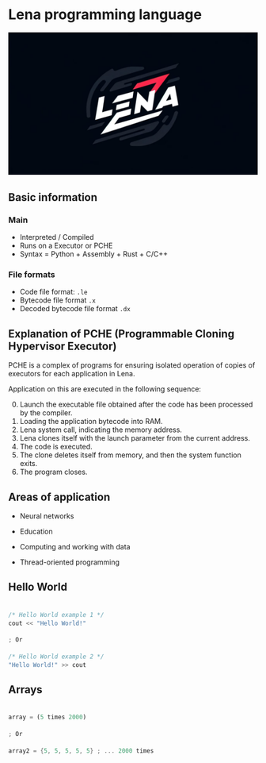 # Lena programming language

![Lena logo](.github/img/lena-logo.jpeg)

## Basic information

### Main

* Interpreted / Compiled
* Runs on a Executor or PCHE
* Syntax = Python + Assembly + Rust + C/C++

### File formats

* Code file format: `.le`
* Bytecode file format `.x`
* Decoded bytecode file format `.dx`

## Explanation of PCHE (Programmable Cloning Hypervisor Executor)

PCHE is a complex of programs for ensuring isolated operation of copies of executors for each application in Lena.

Application on this are executed in the following sequence:

0. Launch the executable file obtained after the code has been processed by the compiler.
1. Loading the application bytecode into RAM.
2. Lena system call, indicating the memory address.
3. Lena clones itself with the launch parameter from the current address.
4. The code is executed.
5. The clone deletes itself from memory, and then the system function exits.
6. The program closes.


## Areas of application

* Neural networks

* Education

* Computing and working with data

* Thread-oriented programming

## Hello World

```rust

/* Hello World example 1 */
cout << "Hello World!"

; Or

/* Hello World example 2 */
"Hello World!" >> cout

```

## Arrays

```rust

array = (5 times 2000)

; Or

array2 = {5, 5, 5, 5, 5} ; ... 2000 times

```
